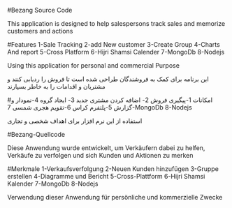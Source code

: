 #Bezang Source Code

This application is designed to help salespersons track sales and memorize customers and actions

#Features
1-Sale Tracking
2-add New customer
3-Create Group
4-Charts And report
5-Cross Platform
6-Hijri Shamsi Calender
7-MongoDb
8-Nodejs

Using this application for personal and commercial Purpose

این برنامه برای کمک به فروشندگان طراحی شده است تا فروش را ردیابی کنند و مشتریان و اقدامات را به خاطر بسپارند

#امکانات
1-پیگیری فروش
2- اضافه کردن مشتری جدید
3- ایجاد گروه
4-نمودار و گزارش
5-پلتفرم کراس
6-تقویم هجری شمسی
7-MongoDb
8-Nodejs

استفاده از این نرم افزار برای اهداف شخصی و تجاری

#Bezang-Quellcode

Diese Anwendung wurde entwickelt, um Verkäufern dabei zu helfen, Verkäufe zu verfolgen und sich Kunden und Aktionen zu merken

#Merkmale
1-Verkaufsverfolgung
2-Neuen Kunden hinzufügen
3-Gruppe erstellen
4-Diagramme und Bericht
5-Cross-Plattform
6-Hijri Shamsi Kalender
7-MongoDb
8-Nodejs

Verwendung dieser Anwendung für persönliche und kommerzielle Zwecke
